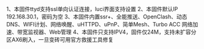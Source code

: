 1、本固件ttyd支持ssl单向认证连接，luci界面支持设置
2、本固件默认IP 192.168.30.1，密码为空
3、本固件内置ssr+、全能推送、OpenClash、动态DNS、WIFI计划、网络唤醒、uHTTPD、uPnP、简单Mesh、Turbo ACC 网络加速、带宽监视器、Web管理
4、本固件只支持IPV4，固件仅24M，支持未扩容分区AX6刷入，一旦变砖可用官方救援工具修复
